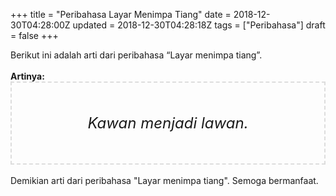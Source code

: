 +++
title = "Peribahasa Layar Menimpa Tiang"
date = 2018-12-30T04:28:00Z
updated = 2018-12-30T04:28:18Z
tags = ["Peribahasa"]
draft = false
+++

<div dir="ltr" style="text-align: left;" trbidi="on"><div style="text-align: justify;">Berikut ini adalah arti dari peribahasa “Layar menimpa tiang”.</div><br /><div style="text-align: justify;"><b>Artinya:</b></div><div style="border: 2px dashed #ddd; font-size: 24px; height: auto; margin: 0 auto; padding: 50px; text-align: center; width: auto;"><i>Kawan menjadi lawan.</i></div><br /><div style="text-align: justify;">Demikian arti dari peribahasa "Layar menimpa tiang". Semoga bermanfaat. </div></div>
